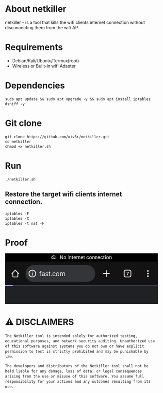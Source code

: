 # About netkiller
netkiller - is a tool that kills the wifi clients internet connection without disconnecting them from the wifi AP.

# Requirements
- Debian/Kali/Ubuntu/Termux(root)
- Wireless or Built-in wifi Adapter

# Dependencies
```
sudo apt update && sudo apt upgrade -y && sudo apt install iptables dsniff -y
```
# Git clone
```
git clone https://github.com/xiv3r/netkiller.git
cd netkiller
chmod +x netkiller.sh
```
# Run
```
./netkiller.sh
```

## Restore the target wifi clients internet connection.
```
iptables -F
iptables -X
iptables -t nat -F
```

# Proof
<div align="center">
<img src="https://github.com/xiv3r/netkiller/blob/main/image/error.png">
</div>

# ⚠️ DISCLAIMERS

`The Netkiller tool is intended solely for authorized testing, educational purposes, and network security auditing. Unauthorized use of this software against systems you do not own or have explicit permission to test is strictly prohibited and may be punishable by law.`

`The developers and distributors of the Netkiller tool shall not be held liable for any damage, loss of data, or legal consequences arising from the use or misuse of this software. You assume full responsibility for your actions and any outcomes resulting from its use.`
